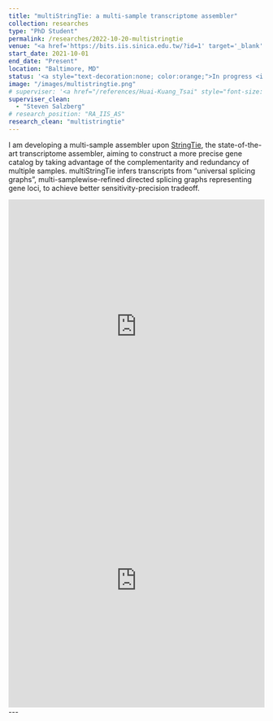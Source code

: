 ```yaml
---
title: "multiStringTie: a multi-sample transcriptome assembler"
collection: researches
type: "PhD Student"
permalink: /researches/2022-10-20-multistringtie
venue: "<a href='https://bits.iis.sinica.edu.tw/?id=1' target='_blank' style='color: inherit;'>Center of Computational Biology, Johns Hopkins University</a>"
start_date: 2021-10-01
end_date: "Present"
location: "Baltimore, MD"
status: '<a style="text-decoration:none; color:orange;">In progress <i class="fa fa-spinner" aria-hidden="true"></i></a>'
image: "/images/multistringtie.png"
# superviser: '<a href="/references/Huai-Kuang_Tsai" style="font-size: 12px; text-decoration:none; color:#4A4F53; border-style: solid; border-color:#bfcae3; border-radius: 10px; background-color: #bfcae3;" target="_blank">&nbsp; Huai-Kuang Tsai &nbsp;</a>'
superviser_clean:
  - "Steven Salzberg"
# research_position: "RA_IIS_AS"
research_clean: "multistringtie"
---
```


I am developing a multi-sample assembler upon <a href="https://ccb.jhu.edu/software/stringtie/index.shtml" target="_blank" >StringTie</a>, the state-of-the-art transcriptome assembler, aiming to construct a more precise gene catalog by taking advantage of the complementarity and redundancy of multiple samples.
multiStringTie infers transcripts from “universal splicing graphs”, multi-samplewise-refined directed splicing graphs representing
gene loci, to achieve better sensitivity-precision tradeoff.

<iframe src="https://docs.google.com/presentation/d/e/2PACX-1vSy6Rd_CNn10ca8hBK4G1chFC80wVEc5kLEVDuIa56MsQnUrN1pvLK2lmzUxDq3gg/embed?start=false&loop=false&delayms=3000" frameborder="0" width="100%" height="500" allowfullscreen="true" mozallowfullscreen="true" webkitallowfullscreen="true"></iframe>

<iframe src="https://docs.google.com/presentation/d/e/2PACX-1vRtTIfKhJ5LsoDQor9atEhLqPiWfvqu50T-EO4_mtf9DQOJue8rsmAoharKeBfqdg/embed?start=false&loop=false&delayms=3000" frameborder="0" width="100%" height="500" allowfullscreen="true" mozallowfullscreen="true" webkitallowfullscreen="true"></iframe>
---

